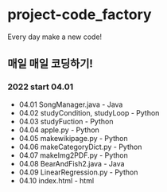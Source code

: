# project-code_factory
Every day make a new code!
## 매일 매일 코딩하기!
### 2022 start 04.01
- 04.01 SongManager.java - Java
- 04.02 studyCondition, studyLoop - Python
- 04.03 studyFuction - Python
- 04.04 apple.py - Python
- 04.05 makewikipage.py - Python
- 04.06 makeCategoryDict.py - Python
- 04.07 makeImg2PDF.py - Python
- 04.08 BearAndFish2.java - Java
- 04.09 LinearRegression.py - Python
- 04.10 index.html - html
